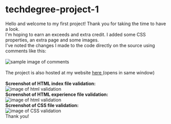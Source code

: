 # techdegree-project-1
Hello and welcome to my first project! Thank you for taking the time to have a look.<br>
I'm hoping to earn an exceeds and extra credit. I added some CSS properties, an extra page and some images.<br>
I've noted the changes I made to the code directly on the source using comments like this:<br>
<br>
<img src="http://buzrocks.com/images/comment-sample.png" alt="sample image of comments"><br>
<br>
The project is also hosted at my website <a href="http://www.buzrocks.com/project1"> here </a> (opens in same window)<br>
<br>
<strong>Screenshot of HTML index file validation:</strong><br>
<img src="http://buzrocks.com/images/w3html-validator-index.png" alt="image of html validation"><br>
<strong>Screenshot of HTML experience file validation:</strong><br>
<img src="http://buzrocks.com/images/w3html-validator-experience.png" alt="image of html validation"><br>
<strong>Screenshot of CSS file validation:</strong><br>
<img src="http://buzrocks.com/images/w3css-validator.png" alt="image of CSS validation"><br>
Thank you!
